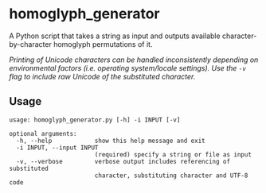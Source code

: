 # homoglyph_generator
A Python script that takes a string as input and outputs available character-by-character homoglyph permutations of it. 

_Printing of Unicode characters can be handled inconsistently depending on environmental factors (i.e. operating system/locale settings). Use the _`-v`_ flag to include raw Unicode of the substituted character._ 

## Usage
```
usage: homoglyph_generator.py [-h] -i INPUT [-v]

optional arguments:
  -h, --help            show this help message and exit
  -i INPUT, --input INPUT
                        (required) specify a string or file as input
  -v, --verbose         verbose output includes referencing of substituted
                        character, substituting character and UTF-8 code
```

